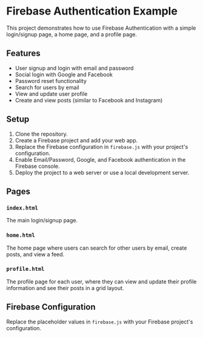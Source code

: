 # Firebase Authentication Example

This project demonstrates how to use Firebase Authentication with a simple login/signup page, a home page, and a profile page.

## Features

- User signup and login with email and password
- Social login with Google and Facebook
- Password reset functionality
- Search for users by email
- View and update user profile
- Create and view posts (similar to Facebook and Instagram)

## Setup

1. Clone the repository.
2. Create a Firebase project and add your web app.
3. Replace the Firebase configuration in `firebase.js` with your project's configuration.
4. Enable Email/Password, Google, and Facebook authentication in the Firebase console.
5. Deploy the project to a web server or use a local development server.

## Pages

### `index.html`

The main login/signup page.

### `home.html`

The home page where users can search for other users by email, create posts, and view a feed.

### `profile.html`

The profile page for each user, where they can view and update their profile information and see their posts in a grid layout.

## Firebase Configuration

Replace the placeholder values in `firebase.js` with your Firebase project's configuration.